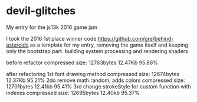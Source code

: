 # devil-glitches
My entry for the js13k 2016 game jam

I took the 2016 1st place winner code https://github.com/gre/behind-asteroids as a template for my entry, removing the game itself and keeping only the bootstrap part.
building system
processing and rendering shaders

before refactor
compressed size: 12763bytes 12.47Kb 95.86%

after refactoring
1st font drawing method
compressed size: 12674bytes 12.37Kb 95.21%
2do remove math.random, adds colors
compressed size: 12701bytes 12.41kb 95.41%
3rd change strokeStyle for custom function with indexes
compressed size: 12695bytes 12.40kb 95.37%